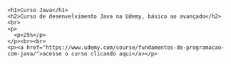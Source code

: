 
    <h1>Curso Java</h1> 
    <h2>Curso de desenvelvimento Java na Udemy, básico ao avançado</h2><br>
    <p>
      <p>25%</p>
    </p><br><br>
    <p><a href="https://www.udemy.com/course/fundamentos-de-programacao-com-java/">acesse o curso clicando aqui</a></p>

